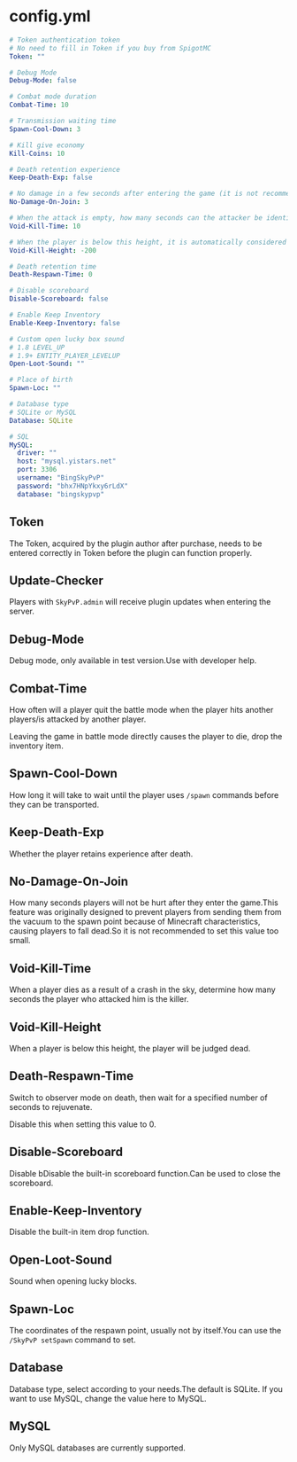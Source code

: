 # config.yml

```yaml
# Token authentication token
# No need to fill in Token if you buy from SpigotMC
Token: ""

# Debug Mode
Debug-Mode: false

# Combat mode duration
Combat-Time: 10

# Transmission waiting time
Spawn-Cool-Down: 3

# Kill give economy
Kill-Coins: 10

# Death retention experience
Keep-Death-Exp: false

# No damage in a few seconds after entering the game (it is not recommended to set it to 0)
No-Damage-On-Join: 3

# When the attack is empty, how many seconds can the attacker be identified as a killer
Void-Kill-Time: 10

# When the player is below this height, it is automatically considered dead
Void-Kill-Height: -200

# Death retention time
Death-Respawn-Time: 0

# Disable scoreboard
Disable-Scoreboard: false

# Enable Keep Inventory
Enable-Keep-Inventory: false

# Custom open lucky box sound
# 1.8 LEVEL_UP
# 1.9+ ENTITY_PLAYER_LEVELUP
Open-Loot-Sound: ""

# Place of birth
Spawn-Loc: ""

# Database type
# SQLite or MySQL
Database: SQLite

# SQL
MySQL:
  driver: ""
  host: "mysql.yistars.net"
  port: 3306
  username: "BingSkyPvP"
  password: "bhx7HNpYkxy6rLdX"
  database: "bingskypvp"
```

## Token

The Token, acquired by the plugin author after purchase, needs to be entered correctly in Token before the plugin can function properly.

## Update-Checker

Players with `SkyPvP.admin` will receive plugin updates when entering the server.

## Debug-Mode

Debug mode, only available in test version.Use with developer help.

## Combat-Time

How often will a player quit the battle mode when the player hits another players/is attacked by another player.

Leaving the game in battle mode directly causes the player to die, drop the inventory item.

## Spawn-Cool-Down

How long it will take to wait until the player uses `/spawn` commands before they can be transported.

## Keep-Death-Exp

Whether the player retains experience after death.

## No-Damage-On-Join

How many seconds players will not be hurt after they enter the game.This feature was originally designed to prevent players from sending them from the vacuum to the spawn point because of Minecraft characteristics, causing players to fall dead.So it is not recommended to set this value too small.

## Void-Kill-Time

When a player dies as a result of a crash in the sky, determine how many seconds the player who attacked him is the killer.

## Void-Kill-Height

When a player is below this height, the player will be judged dead.

## Death-Respawn-Time

Switch to observer mode on death, then wait for a specified number of seconds to rejuvenate.

Disable this when setting this value to 0.

## Disable-Scoreboard

Disable bDisable the built-in scoreboard function.Can be used to close the scoreboard.

## Enable-Keep-Inventory

Disable the built-in item drop function.

## Open-Loot-Sound

Sound when opening lucky blocks.

## Spawn-Loc

The coordinates of the respawn point, usually not by itself.You can use the `/SkyPvP setSpawn` command to set.

## Database

Database type, select according to your needs.The default is SQLite. If you want to use MySQL, change the value here to MySQL.

## MySQL

Only MySQL databases are currently supported.
